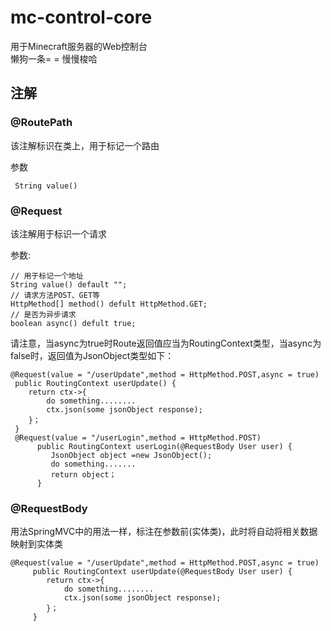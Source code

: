 # mc-control-core
用于Minecraft服务器的Web控制台<br/>
懒狗一条= = 慢慢梭哈


## 注解
### @RoutePath
该注解标识在类上，用于标记一个路由

参数
     
     String value()
### @Request
该注解用于标识一个请求

参数:
    
    // 用于标记一个地址
    String value() default "";
    // 请求方法POST、GET等
    HttpMethod[] method() defult HttpMethod.GET;
    // 是否为异步请求
    boolean async() defult true;
请注意，当async为true时Route返回值应当为RoutingContext类型，当async为false时，返回值为JsonObject类型如下：

    @Request(value = "/userUpdate",method = HttpMethod.POST,async = true)
     public RoutingContext userUpdate() {
        return ctx->{
            do something........
            ctx.json(some jsonObject response);
        }；
     }
     @Request(value = "/userLogin",method = HttpMethod.POST)
          public RoutingContext userLogin(@RequestBody User user) {
             JsonObject object =new JsonObject();
             do something.......
             return object；
          }
### @RequestBody
用法SpringMVC中的用法一样，标注在参数前(实体类)，此时将自动将相关数据映射到实体类

    @Request(value = "/userUpdate",method = HttpMethod.POST,async = true)
         public RoutingContext userUpdate(@RequestBody User user) {
            return ctx->{
                do something........
                ctx.json(some jsonObject response);
            }；
         }
    
